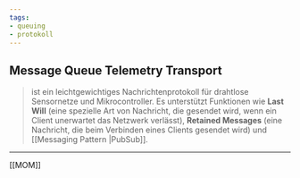 ```yaml
---
tags:
- queuing
- protokoll
---
```


## Message Queue Telemetry Transport
>ist ein leichtgewichtiges Nachrichtenprotokoll für drahtlose Sensornetze und Mikrocontroller. Es unterstützt Funktionen wie **Last Will** (eine spezielle Art von Nachricht, die gesendet wird, wenn ein Client unerwartet das Netzwerk verlässt), **Retained Messages** (eine Nachricht, die beim Verbinden eines Clients gesendet wird) und [[Messaging Pattern |PubSub]].



---
[[MOM]]